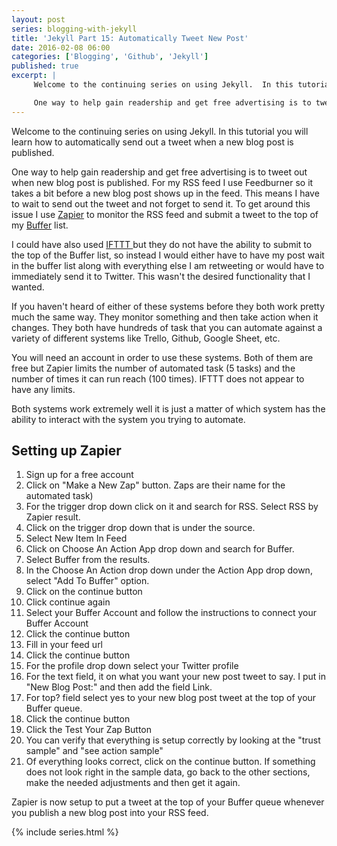 ```yaml
---
layout: post
series: blogging-with-jekyll
title: 'Jekyll Part 15: Automatically Tweet New Post'
date: 2016-02-08 06:00
categories: ['Blogging', 'Github', 'Jekyll']
published: true
excerpt: |
     Welcome to the continuing series on using Jekyll.  In this tutorial you will learn how to automatically send out a tweet when a new blog post is published.

     One way to help gain readership and get free advertising is to tweet out when new blog post is published.  
---
```


Welcome to the continuing series on using Jekyll.  In this tutorial you will learn how to automatically send out a tweet when a new blog post is published.

One way to help gain readership and get free advertising is to tweet out when new blog post is published.   For my RSS feed I use Feedburner so it takes a bit before a new blog post shows up in the feed.  This means I have to wait to send out the tweet and not forget to send it.  To get around this issue I use [Zapier](http://zapier.com) to monitor the RSS  feed and submit a tweet to the top of my [Buffer](http://buffer.com)  list.  

I could have also used [IFTTT ](http://ifttt.com)  but they do not have the ability to submit to the top of the Buffer list, so instead I would either have to have my post wait in the buffer list along with everything else I am retweeting or would have to immediately send it to Twitter.   This wasn't the desired functionality that I wanted.

If you haven't heard of either of these systems before they both work pretty much the same way.   They monitor something and then take action when it changes.  They both have hundreds of task that you can automate against  a variety of different systems like Trello, Github, Google Sheet, etc.

You will need an account in order to use these systems.  Both of them are free but Zapier limits the number of automated task (5 tasks) and the number of times it can run reach   (100 times).  IFTTT does not appear to have any limits. 

Both systems work extremely well it is just a matter of which system has the ability to interact with the system you trying to automate. 
 
## Setting up Zapier 

1. Sign up for a free account 
2. Click on "Make  a New Zap" button.  Zaps are their name for the automated task)
3. For the trigger drop down click on it and search for RSS.  Select RSS by Zapier result.  
4. Click on the trigger drop down  that is under the source.  
5. Select New Item In Feed 
6. Click on Choose An Action App drop down and search for Buffer.  
7. Select Buffer from the results.  
8. In the Choose An Action drop down under the Action App drop down, select "Add To Buffer" option. 
9. Click on the continue button
10. Click continue again 
11. Select your Buffer Account  and follow the instructions to connect your Buffer Account 
12. Click the continue button 
13. Fill in your feed url 
14. Click the continue button 
15. For the profile drop down select  your Twitter profile  
16. For the text field, it on what you want your new post tweet to say. I put in "New Blog Post:" and then add the field Link. 
18. For top? field select yes to your new blog post tweet at the top of your Buffer queue.
19. Click the continue button 
20. Click the Test Your Zap  Button  
21. You can verify that everything is setup correctly by looking at the "trust sample" and "see action sample"
22. Of everything looks correct, click on the continue button.  If something does not look right in the sample data, go back to the other sections, make the needed adjustments and then get it again. 

Zapier is now setup to put a tweet at the top of your Buffer queue whenever you publish a new blog post into your RSS feed.

{% include series.html %}
